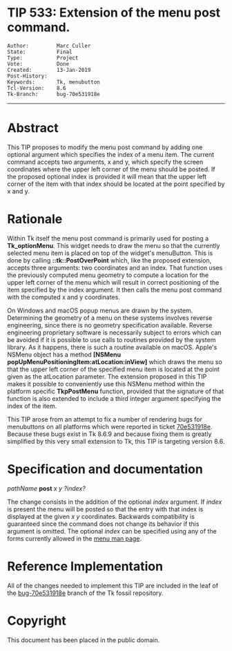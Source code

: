 # TIP 533: Extension of the menu post command.
	Author:         Marc Culler
	State:          Final
	Type:           Project
	Vote:           Done
	Created:        13-Jan-2019
	Post-History:  
	Keywords:       Tk, menubutton
	Tcl-Version:    8.6
	Tk-Branch:      bug-70e531918e
----

# Abstract

This TIP proposes to modify the menu post command by adding one optional
argument which specifies the index of a menu item.  The current command
accepts two arguments, x and y, which specify the screen coordinates where the
upper left corner of the menu should be posted.  If the proposed optional
index is provided it will mean that the upper left corner of the item with
that index should be located at the point specified by x and y.

# Rationale

Within Tk itself the menu post command is primarily used for posting a
<b>Tk_optionMenu</b>.  This widget needs to draw the menu so that the currently
selected menu item is placed on top of the widget's menuButton.  This is done
by calling <b>::tk::PostOverPoint</b> which, like the proposed extension, accepts
three arguments: two coordinates and an index.  That function uses the
previously computed menu geometry to compute a location for the upper left
corner of the menu which will result in correct positioning of the item
specified by the index argument.  It then calls the menu post command with the
computed x and y coordinates.

On Windows and macOS popup menus are drawn by the system.  Determining the
geometry of a menu on these systems involves reverse engineering, since there
is no geometry specification available.  Reverse engineering proprietary
software is necessarily subject to errors which can be avoided if it is
possible to use calls to routines provided by the system library.  As it
happens, there is such a routine available on macOS.  Apple's NSMenu object has
a method <b>[NSMenu popUpMenuPositioningItem:atLocation:inView]</b> which draws the
menu so that the upper left corner of the specified menu item is located at
the point given as the atLocation parameter.  The extension proposed in this
TIP makes it possible to conveniently use this NSMenu method within the
platform specific <b>TkpPostMenu</b> function, provided that the signature of that
function is also extended to include a third integer argument specifying the
index of the item.

This TIP arose from an attempt to fix a number of rendering bugs for
menubuttons on all platforms which were reported in ticket
[70e531918e](https://core.tcl-lang.org/tk/tktview/70e531918e6d99cbdd8b527386fec15872c64216).
Because these bugs exist in Tk 8.6.9 and because fixing them is greatly
simplified by this very small extension to Tk, this TIP is targeting version
8.6.

# Specification and documentation

  <i>pathName</i> <b>post</b> <i>x y ?index?</i>

The change consists in the addition of the optional <i>index</i>
argument. If <i>index</i> is present the menu will be posted so that 
the entry with that index is displayed at the given <i>x y</i> coordinates.
Backwards compatibility is guaranteed  since the command does not
change its behavior if this argument is omitted. The optional <i>index</i>
can be specified using any of the forms currently allowed in the
[menu man page](https://www.tcl.tk/man/tcl/TkCmd/menu.htm).

# Reference Implementation

All of the changes needed to implement this TIP are included in the leaf of
the [bug-70e531918e](https://core.tcl-lang.org/tk/timeline?r=bug-70e531918e)
branch of the Tk fossil repository.

# Copyright

This document has been placed in the public domain.
